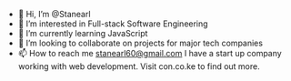 - 👋 Hi, I’m @Stanearl
- 👀 I’m interested in Full-stack Software Engineering
- 🌱 I’m currently learning JavaScript
- 💞️ I’m looking to collaborate on projects for major tech companies
- 📫 How to reach me stanearl60@gmail.com
I have a start up company working with web development. Visit con.co.ke to find out more.
<!---
Stanearl/Stanearl is a ✨ special ✨ repository because its `README.md` (this file) appears on your GitHub profile.
You can click the Preview link to take a look at your changes.
--->
